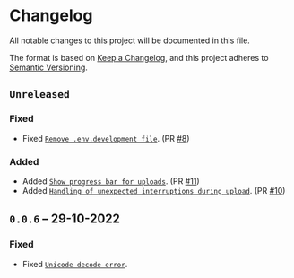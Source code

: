 # Changelog

All notable changes to this project will be documented in this file.

The format is based on [Keep a Changelog](https://keepachangelog.com/en/1.0.0/), and this project adheres to [Semantic Versioning](https://semver.org/spec/v2.0.0.html).

## `Unreleased`

### Fixed

- Fixed [`Remove .env.development file`](https://github.com/daita-technologies/daita-python-library/issues/5). (PR [#8](https://github.com/daita-technologies/daita-python-library/pull/8))

### Added

- Added [`Show progress bar for uploads`](https://github.com/daita-technologies/daita-python-library/issues/4). (PR [#11](https://github.com/daita-technologies/daita-python-library/pull/11))
- Added [`Handling of unexpected interruptions during upload`](https://github.com/daita-technologies/daita-python-library/issues/6). (PR [#10](https://github.com/daita-technologies/daita-python-library/pull/10))

## `0.0.6` – 29-10-2022

### Fixed

- Fixed [`Unicode decode error`](https://github.com/daita-technologies/daita-python-library/issues/3).
